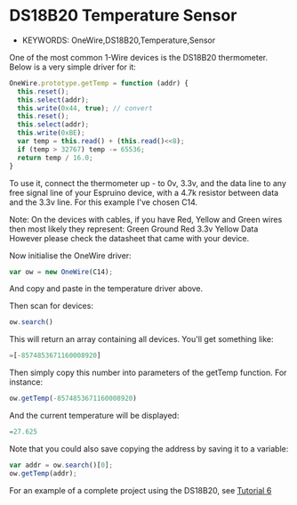 <!--- Copyright (c) 2013 Gordon Williams, Pur3 Ltd. See the file LICENSE for copying permission. -->
DS18B20 Temperature Sensor
=======================

* KEYWORDS: OneWire,DS18B20,Temperature,Sensor

One of the most common 1-Wire devices is the DS18B20 thermometer. Below is a very simple driver for it:

```JavaScript
OneWire.prototype.getTemp = function (addr) { 
  this.reset();
  this.select(addr); 
  this.write(0x44, true); // convert
  this.reset();
  this.select(addr);
  this.write(0xBE);                                    
  var temp = this.read() + (this.read()<<8);
  if (temp > 32767) temp -= 65536;
  return temp / 16.0;
}
```

To use it, connect the thermometer up - to 0v, 3.3v, and the data line to any free signal line of your Espruino device, with a 4.7k resistor between data and the 3.3v line. For this example I've chosen C14. 
 
Note: On the devices with cables, if you have Red, Yellow and Green wires then most likely they represent:
Green	 Ground
Red	 3.3v
Yellow	 Data
However please check the datasheet that came with your device.

 
Now initialise the OneWire driver:
```JavaScript
var ow = new OneWire(C14); 
```
 
And copy and paste in the temperature driver above.
 
Then scan for devices:
```JavaScript
ow.search()
```
This will return an array containing all devices. You'll get something like:
```JavaScript
=[-8574853671160008920]
```
 
Then simply copy this number into parameters of the getTemp function. For instance:
```JavaScript
ow.getTemp(-8574853671160008920)
```
 
And the current temperature will be displayed:
```JavaScript
=27.625
```
 
Note that you could also save copying the address by saving it to a variable:
 
```JavaScript
var addr = ow.search()[0];
ow.getTemp(addr);
```

For an example of a complete project using the DS18B20, see [Tutorial 6](/Tutorial+6)

